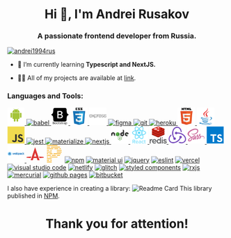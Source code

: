 <h1 align="center">Hi 👋, I'm Andrei Rusakov</h1>  
<h3 align="center">A passionate frontend developer from Russia.</h3>  
  
<p align="left"> <a href="https://github.com/ryo-ma/github-profile-trophy"><img src="https://github-profile-trophy.vercel.app/?username=andrei1994rus" alt="andrei1994rus" /></a> </p>  
  
- 🌱 I’m currently learning **Typescript and NextJS.**  
  
- 👨‍💻 All of my projects are available at [link](https://github.com/andrei1994rus?tab=repositories).
  
  
<h3 align="left">Languages and Tools:</h3>  
<p align="left"> <a href="https://developer.android.com" target="_blank" rel="noreferrer"> <img src="https://raw.githubusercontent.com/devicons/devicon/master/icons/android/android-original-wordmark.svg" alt="android" width="40" height="40"/> </a> <a href="https://babeljs.io/" target="_blank" rel="noreferrer"> <img src="https://www.vectorlogo.zone/logos/babeljs/babeljs-icon.svg" alt="babel" width="40" height="40"/> </a> <a href="https://getbootstrap.com" target="_blank" rel="noreferrer"> <img src="https://raw.githubusercontent.com/devicons/devicon/master/icons/bootstrap/bootstrap-plain-wordmark.svg" alt="bootstrap" width="40" height="40"/> </a> 
<a href="https://www.w3schools.com/css/" target="_blank" rel="noreferrer"> <img src="https://raw.githubusercontent.com/devicons/devicon/master/icons/css3/css3-original-wordmark.svg" alt="css3" width="40" height="40"/> </a> <a href="https://expressjs.com" target="_blank" rel="noreferrer"> <img src="https://raw.githubusercontent.com/devicons/devicon/master/icons/express/express-original-wordmark.svg" alt="express" width="40" height="40"/> </a> <a href="https://www.figma.com/" target="_blank" rel="noreferrer"> <img src="https://www.vectorlogo.zone/logos/figma/figma-icon.svg" alt="figma" width="40" height="40"/> </a> <a href="https://git-scm.com/" target="_blank" rel="noreferrer"> <img src="https://www.vectorlogo.zone/logos/git-scm/git-scm-icon.svg" alt="git" width="40" height="40"/> </a> <a href="https://heroku.com" target="_blank" rel="noreferrer"> <img src="https://www.vectorlogo.zone/logos/heroku/heroku-icon.svg" alt="heroku" width="40" height="40"/> </a> <a href="https://www.w3.org/html/" target="_blank" rel="noreferrer"> <img src="https://raw.githubusercontent.com/devicons/devicon/master/icons/html5/html5-original-wordmark.svg" alt="html5" width="40" height="40"/> </a> <a href="https://www.java.com" target="_blank" rel="noreferrer"> <img src="https://raw.githubusercontent.com/devicons/devicon/master/icons/java/java-original.svg" alt="java" width="40" height="40"/> </a> <a href="https://developer.mozilla.org/en-US/docs/Web/JavaScript" target="_blank" rel="noreferrer"> <img src="https://raw.githubusercontent.com/devicons/devicon/master/icons/javascript/javascript-original.svg" alt="javascript" width="40" height="40"/> </a> <a href="https://jestjs.io" target="_blank" rel="noreferrer"> <img src="https://www.vectorlogo.zone/logos/jestjsio/jestjsio-icon.svg" alt="jest" width="40" height="40"/> </a> <a href="https://materializecss.com/" target="_blank" rel="noreferrer"> <img src="https://raw.githubusercontent.com/prplx/svg-logos/5585531d45d294869c4eaab4d7cf2e9c167710a9/svg/materialize.svg" alt="materialize" width="40" height="40"/> </a> <a href="https://nextjs.org/" target="_blank" rel="noreferrer"> <img src="https://cdn.worldvectorlogo.com/logos/nextjs-2.svg" alt="nextjs" width="40" height="40"/> </a> <a href="https://nodejs.org" target="_blank" rel="noreferrer"> <img src="https://raw.githubusercontent.com/devicons/devicon/master/icons/nodejs/nodejs-original-wordmark.svg" alt="nodejs" width="40" height="40"/> </a> <a href="https://reactjs.org/" target="_blank" rel="noreferrer"> <img src="https://raw.githubusercontent.com/devicons/devicon/master/icons/react/react-original-wordmark.svg" alt="react" width="40" height="40"/> </a> <a href="https://redis.io" target="_blank" rel="noreferrer"> <img src="https://raw.githubusercontent.com/devicons/devicon/master/icons/redis/redis-original-wordmark.svg" alt="redis" width="40" height="40"/> </a> <a href="https://redux.js.org" target="_blank" rel="noreferrer"> <img src="https://raw.githubusercontent.com/devicons/devicon/master/icons/redux/redux-original.svg" alt="redux" width="40" height="40"/> </a> <a href="https://sass-lang.com" target="_blank" rel="noreferrer"> <img src="https://raw.githubusercontent.com/devicons/devicon/master/icons/sass/sass-original.svg" alt="sass" width="40" height="40"/> </a> <a href="https://www.typescriptlang.org/" target="_blank" rel="noreferrer"> <img src="https://raw.githubusercontent.com/devicons/devicon/master/icons/typescript/typescript-original.svg" alt="typescript" width="40" height="40"/> </a> <a href="https://webpack.js.org" target="_blank" rel="noreferrer"> <img src="https://raw.githubusercontent.com/devicons/devicon/d00d0969292a6569d45b06d3f350f463a0107b0d/icons/webpack/webpack-original-wordmark.svg" alt="webpack" width="40" height="40"/> </a> 
<a href="https://autoprefixer.github.io/"><svg xmlns="http://www.w3.org/2000/svg" fill="#DD3735" role="img" viewBox="0 0 24 24" width="40" height="40"><path d="M5.87 21.045h2.923l.959-3.068h4.503l.949 3.068h2.922L11.94 2.955l-6.07 18.09zm6.162-10.12 1.543 4.917h-3.153l1.553-4.916h.057zM24 17.617l-.378-1.182-6.266-.59.733 2.127 5.91-.354zM6.644 15.843l-6.266.591L0 17.616l5.911.355.733-2.128z"/></svg></a>
<a href="https://prettier.io/"><svg xmlns="http://www.w3.org/2000/svg" fill="#F7B93E" role="img" viewBox="0 0 24 24" width="40" height="40"><path d="M8.571 23.429A.571.571 0 0 1 8 24H2.286a.571.571 0 0 1 0-1.143H8c.316 0 .571.256.571.572zM8 20.57H6.857a.571.571 0 0 0 0 1.143H8a.571.571 0 0 0 0-1.143zm-5.714 1.143H4.57a.571.571 0 0 0 0-1.143H2.286a.571.571 0 0 0 0 1.143zM8 18.286H2.286a.571.571 0 0 0 0 1.143H8a.571.571 0 0 0 0-1.143zM16 16H5.714a.571.571 0 0 0 0 1.143H16A.571.571 0 0 0 16 16zM2.286 17.143h1.143a.571.571 0 0 0 0-1.143H2.286a.571.571 0 0 0 0 1.143zm17.143-3.429H16a.571.571 0 0 0 0 1.143h3.429a.571.571 0 0 0 0-1.143zM9.143 14.857h4.571a.571.571 0 0 0 0-1.143H9.143a.571.571 0 0 0 0 1.143zm-6.857 0h4.571a.571.571 0 0 0 0-1.143H2.286a.571.571 0 0 0 0 1.143zM20.57 11.43H11.43a.571.571 0 0 0 0 1.142h9.142a.571.571 0 0 0 0-1.142zM9.714 12a.571.571 0 0 0-.571-.571H5.714a.571.571 0 0 0 0 1.142h3.429A.571.571 0 0 0 9.714 12zm-7.428.571h1.143a.571.571 0 0 0 0-1.142H2.286a.571.571 0 0 0 0 1.142zm19.428-3.428H16a.571.571 0 0 0 0 1.143h5.714a.571.571 0 0 0 0-1.143zM2.286 10.286H8a.571.571 0 0 0 0-1.143H2.286a.571.571 0 0 0 0 1.143zm13.143-2.857c0 .315.255.571.571.571h5.714a.571.571 0 0 0 0-1.143H16a.571.571 0 0 0-.571.572zm-8.572-.572a.571.571 0 0 0 0 1.143H8a.571.571 0 0 0 0-1.143H6.857zM2.286 8H4.57a.571.571 0 0 0 0-1.143H2.286a.571.571 0 0 0 0 1.143zm16.571-2.857c0 .315.256.571.572.571h1.142a.571.571 0 0 0 0-1.143H19.43a.571.571 0 0 0-.572.572zm-1.143 0a.571.571 0 0 0-.571-.572H12.57a.571.571 0 0 0 0 1.143h4.572a.571.571 0 0 0 .571-.571zm-15.428.571h8a.571.571 0 0 0 0-1.143h-8a.571.571 0 0 0 0 1.143zm5.143-2.857c0 .316.255.572.571.572h11.429a.571.571 0 0 0 0-1.143H8a.571.571 0 0 0-.571.571zm-5.143.572h3.428a.571.571 0 0 0 0-1.143H2.286a.571.571 0 0 0 0 1.143zm0-2.286H16A.571.571 0 0 0 16 0H2.286a.571.571 0 0 0 0 1.143z"/></svg></a>
<a href="https://www.npmjs.com/"><img src="https://img.shields.io/badge/NPM-%23CB3837.svg?style=for-the-badge&logo=npm&logoColor=white" alt="npm" height="40"></a>
<a href="https://mui.com/"><img src="https://img.shields.io/badge/MUI-%230081CB.svg?style=for-the-badge&logo=mui&logoColor=white" alt="material ui" height="40"></a>
<a href="https://jquery.com/"><img src="https://img.shields.io/badge/jquery-%230769AD.svg?style=for-the-badge&logo=jquery&logoColor=white" alt="jquery" height="40"></a>
<a href="https://eslint.org/"><img src="https://img.shields.io/badge/ESLint-4B3263?style=for-the-badge&logo=eslint&logoColor=white" alt="eslint" height="40"></a>
<a href="https://vercel.com/home"><img src="https://img.shields.io/badge/vercel-%23000000.svg?style=for-the-badge&logo=vercel&logoColor=white" alt="vercel" height="40"></a>
<a href="https://code.visualstudio.com/"><img src="https://img.shields.io/badge/Visual%20Studio%20Code-0078d7.svg?style=for-the-badge&logo=visual-studio-code&logoColor=white" alt="visual studio code" height="40"></a>
<a href="https://www.netlify.com/"><img src="https://img.shields.io/badge/netlify-%23000000.svg?style=for-the-badge&logo=netlify&logoColor=#00C7B7" alt="netlify" height="40"></a>
<a href="https://glitch.com"><img src="https://img.shields.io/badge/glitch-%233333FF.svg?style=for-the-badge&logo=glitch&logoColor=white" alt="glitch" height="40"></a>
<a href="https://styled-components.com/"><img src="https://img.shields.io/badge/styled--components-DB7093?style=for-the-badge&logo=styled-components&logoColor=white" height="40" alt="styled components"></a>
<a href="https://rxjs.dev/"><img src="https://img.shields.io/badge/rxjs-%23B7178C.svg?style=for-the-badge&logo=reactivex&logoColor=white" alt="rxjs" height="40"></a>
<a href="https://www.mercurial-scm.org/"><img src="https://img.shields.io/badge/mercurial-999999.svg?style=for-the-badge&logo=mercurial&logoColor=white" alt="mercurial" height="40"></a>
<a href="https://pages.github.com/"><img src="https://img.shields.io/badge/github%20pages-121013?style=for-the-badge&logo=github&logoColor=white" alt="github pages" height="40"></a>
<a href="https://bitbucket.org/"><img src="https://img.shields.io/badge/bitbucket-%230047B3.svg?style=for-the-badge&logo=bitbucket&logoColor=white" alt="bitbucket" height="40"></a>
</p>
  
I also have experience in creating a library:
![Readme Card](https://github-readme-stats.vercel.app/api/pin/?username=andrei1994rus&repo=compare_versions_numbers-leetcode)
This library published in [NPM](https://www.npmjs.com/package/compare_versions_numbers-leetcode).


<h1 align="center">Thank you for attention!</h1>
